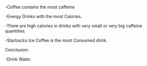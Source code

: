-Coffee contains the most caffeine 

-Energy Drinks with the most Calories.

-There are high calories in drinks with very small or very big caffeine quantities.

-Starbucks Ice Coffee is the most Consumed drink.


Conclsuion:

-Drink Water.
